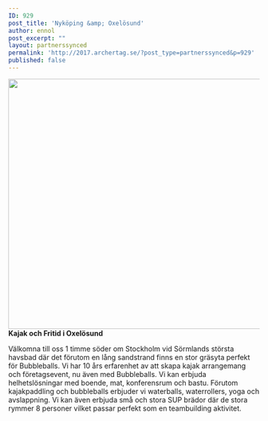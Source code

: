 ```yaml
---
ID: 929
post_title: 'Nyköping &amp; Oxelösund'
author: ennol
post_excerpt: ""
layout: partnerssynced
permalink: 'http://2017.archertag.se/?post_type=partnerssynced&p=929'
published: false
---
```

<strong><img class="alignnone size-full wp-image-1209" src="http://bubbleball.se/wp-content/uploads/2018/01/kajak-och-fritid-bubbleball.jpg" alt="" width="1280" height="500" />Kajak och Fritid i Oxelösund</strong>

Välkomna till oss 1 timme söder om Stockholm vid Sörmlands största havsbad där det förutom en lång sandstrand finns en stor gräsyta perfekt för Bubbleballs.
Vi har 10 års erfarenhet av att skapa kajak arrangemang och företagsevent, nu även med Bubbleballs. Vi kan erbjuda helhetslösningar med boende, mat, konferensrum och bastu. Förutom kajakpaddling och bubbleballs erbjuder vi waterballs, waterrollers, yoga och avslappning. Vi kan även erbjuda små och stora SUP brädor där de stora rymmer 8 personer vilket passar perfekt som en teambuilding aktivitet.